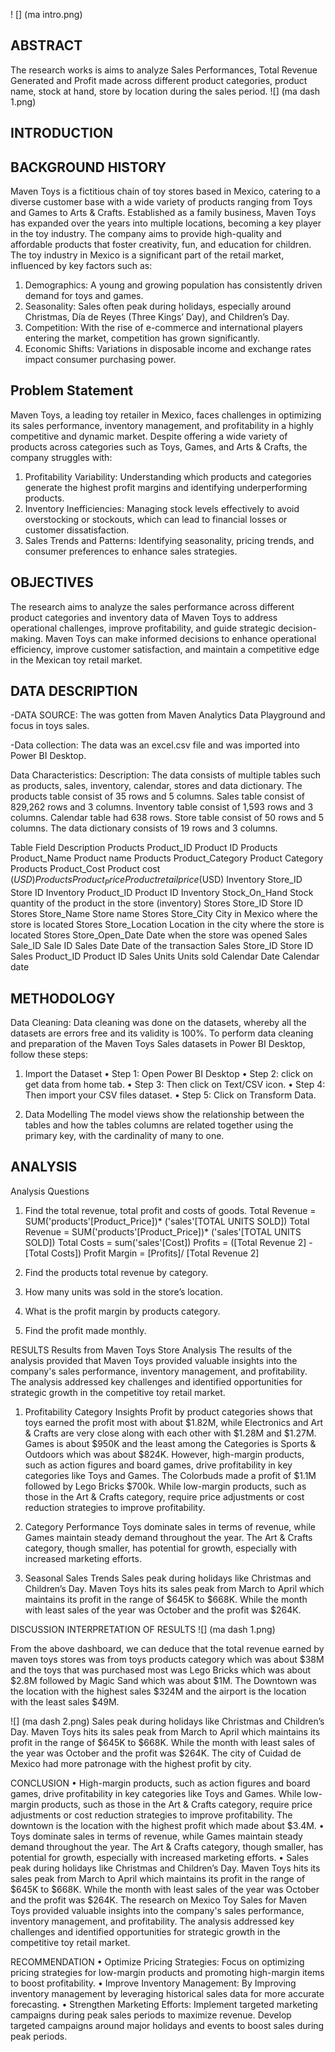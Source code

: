 ! [] (ma intro.png)


## ABSTRACT
The research works is aims to analyze Sales Performances, Total Revenue Generated and Profit made across different product categories, product name, stock at hand, store by location during the sales period.
![] (ma dash 1.png)


## INTRODUCTION

## BACKGROUND HISTORY
Maven Toys is a fictitious chain of toy stores based in Mexico, catering to a diverse customer base with a wide variety of products ranging from Toys and Games to Arts & Crafts. Established as a family business, Maven Toys has expanded over the years into multiple locations, becoming a key player in the toy industry. The company aims to provide high-quality and affordable products that foster creativity, fun, and education for children.
The toy industry in Mexico is a significant part of the retail market, influenced by key factors such as:
1.	Demographics: A young and growing population has consistently driven demand for toys and games.
2.	Seasonality: Sales often peak during holidays, especially around Christmas, Día de Reyes (Three Kings’ Day), and Children’s Day.
3.	Competition: With the rise of e-commerce and international players entering the market, competition has grown significantly.
4.	Economic Shifts: Variations in disposable income and exchange rates impact consumer purchasing power.

## Problem Statement
Maven Toys, a leading toy retailer in Mexico, faces challenges in optimizing its sales performance, inventory management, and profitability in a highly competitive and dynamic market. Despite offering a wide variety of products across categories such as Toys, Games, and Arts & Crafts, the company struggles with:
1.	Profitability Variability: Understanding which products and categories generate the highest profit margins and identifying underperforming products.
2.	Inventory Inefficiencies: Managing stock levels effectively to avoid overstocking or stockouts, which can lead to financial losses or customer dissatisfaction.
3.	Sales Trends and Patterns: Identifying seasonality, pricing trends, and consumer preferences to enhance sales strategies.

## OBJECTIVES
The research aims to analyze the sales performance across different product categories and inventory data of Maven Toys to address operational challenges, improve profitability, and guide strategic decision-making. Maven Toys can make informed decisions to enhance operational efficiency, improve customer satisfaction, and maintain a competitive edge in the Mexican toy retail market.

## DATA DESCRIPTION
-DATA SOURCE: 
The was gotten from Maven Analytics Data Playground and focus in toys sales.

-Data collection: 
The data was an excel.csv file and was imported into Power BI Desktop.

Data Characteristics:
Description:
The data consists of multiple tables such as products, sales, inventory, calendar, stores and data dictionary. The products table consist of 35 rows and 5 columns. Sales table consist of 829,262 rows and 3 columns. Inventory table consist of 1,593 rows and 3 columns. Calendar table had 638 rows. Store table consist of 50 rows and 5 columns. The data dictionary consists of 19 rows and 3 columns.

Table	Field	Description
Products	Product_ID	Product ID
Products	Product_Name	Product name
Products	Product_Category	Product Category
Products	Product_Cost	Product cost ($USD)
Products	Product_Price	Product retail price ($USD)
Inventory	Store_ID	Store ID
Inventory	Product_ID	Product ID
Inventory	Stock_On_Hand	Stock quantity of the product in the store (inventory)
Stores	Store_ID	Store ID
Stores	Store_Name	Store name
Stores	Store_City	City in Mexico where the store is located
Stores	Store_Location	Location in the city where the store is located
Stores	Store_Open_Date	Date when the store was opened
Sales	Sale_ID	Sale ID
Sales	Date	Date of the transaction
Sales	Store_ID	Store ID
Sales	Product_ID	Product ID
Sales	Units	Units sold
Calendar	Date	Calendar date
 




## METHODOLOGY

Data Cleaning:
Data cleaning was done on the datasets, whereby all the datasets are errors free and its validity is 100%.
To perform data cleaning and preparation of the Maven Toys Sales datasets in Power BI Desktop, follow these steps:
1. Import the Dataset
•	Step 1: Open Power BI Desktop
•	Step 2: click on get data from home tab.
•	Step 3: Then click on Text/CSV icon.
•	Step 4: Then import your CSV files dataset.
•	Step 5:  Click on Transform Data.

 

2. Data Modelling 
The model views show the relationship between the tables and how the tables columns are related together using the primary key, with the cardinality of many to one.

 












## ANALYSIS

Analysis Questions
1. Find the total revenue, total profit and costs of goods.
Total Revenue = SUM('products'[Product_Price])* ('sales'[TOTAL UNITS SOLD])
Total Revenue = SUM('products'[Product_Price])* ('sales'[TOTAL UNITS SOLD])
Total Costs = sum('sales'[Cost])
Profits = ([Total Revenue 2] -[Total Costs])
Profit Margin = [Profits]/ [Total Revenue 2] 
 
2. Find the products total revenue by category.
 
3. How many units was sold in the store’s location.
 

4. What is the profit margin by products category.
 

5. Find the profit made monthly.
 










RESULTS
Results from Maven Toys Store Analysis 
The results of the analysis provided that Maven Toys provided valuable insights into the company's sales performance, inventory management, and profitability. The analysis addressed key challenges and identified opportunities for strategic growth in the competitive toy retail market.
1. Profitability Category Insights
Profit by product categories shows that toys earned the profit most with about $1.82M, while Electronics and Art & Crafts are very close along with each other with $1.28M and $1.27M. Games is about $950K and the least among the Categories is Sports & Outdoors which was about $824K.
 However, high-margin products, such as action figures and board games, drive profitability in key categories like Toys and Games. The Colorbuds made a profit of $1.1M followed by Lego Bricks $700k. While low-margin products, such as those in the Art & Crafts category, require price adjustments or cost reduction strategies to improve profitability. 
  

2. Category Performance
Toys dominate sales in terms of revenue, while Games maintain steady demand throughout the year. The Art & Crafts category, though smaller, has potential for growth, especially with increased marketing efforts.
 

3. Seasonal Sales Trends
Sales peak during holidays like Christmas and Children’s Day. Maven Toys hits its sales peak from March to April which maintains its profit in the range of $645K to $668K. While the month with least sales of the year was October and the profit was $264K. 

 









DISCUSSION
INTERPRETATION OF RESULTS
 ![] (ma dash 1.png)
 

From the above dashboard, we can deduce that the total revenue earned by maven toys stores was from toys products category which was about $38M and the toys that was purchased most was Lego Bricks which was about $2.8M followed by Magic Sand which was about $1M. The Downtown was the location with the highest sales $324M and the airport is the location with the least sales $49M.


![] (ma dash 2.png) 
Sales peak during holidays like Christmas and Children’s Day. Maven Toys hits its sales peak from March to April which maintains its profit in the range of $645K to $668K. While the month with least sales of the year was October and the profit was $264K. The city of Cuidad de Mexico had more patronage with the highest profit by city. 













CONCLUSION
•	High-margin products, such as action figures and board games, drive profitability in key categories like Toys and Games. While low-margin products, such as those in the Art & Crafts category, require price adjustments or cost reduction strategies to improve profitability. The downtown is the location with the highest profit which made about $3.4M.
•	Toys dominate sales in terms of revenue, while Games maintain steady demand throughout the year. The Art & Crafts category, though smaller, has potential for growth, especially with increased marketing efforts.
•	Sales peak during holidays like Christmas and Children’s Day. Maven Toys hits its sales peak from March to April which maintains its profit in the range of $645K to $668K. While the month with least sales of the year was October and the profit was $264K. 
The research on Mexico Toy Sales for Maven Toys provided valuable insights into the company's sales performance, inventory management, and profitability. The analysis addressed key challenges and identified opportunities for strategic growth in the competitive toy retail market. 












RECOMMENDATION
•	Optimize Pricing Strategies: Focus on optimizing pricing strategies for low-margin products and promoting high-margin items to boost profitability.
•	Improve Inventory Management:  By Improving inventory management by leveraging historical sales data for more accurate forecasting.
•	Strengthen Marketing Efforts: Implement targeted marketing campaigns during peak sales periods to maximize revenue. Develop targeted campaigns around major holidays and events to boost sales during peak periods.
